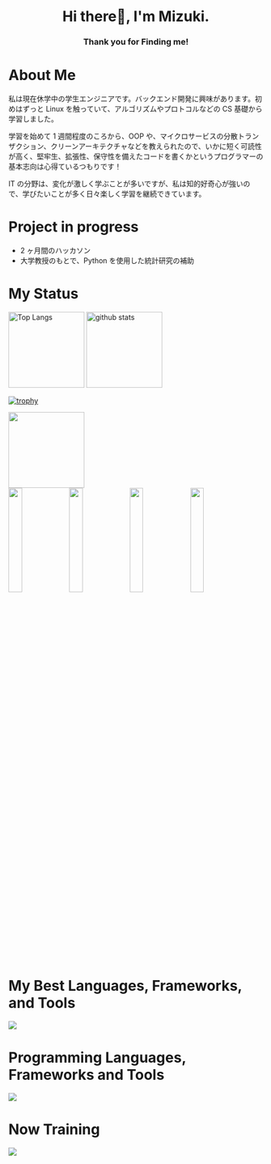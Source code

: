 <h1 align="center"> 
Hi there👋, I'm Mizuki.
</h1>

<h3 align="center"> 
Thank you for Finding me!
</h3>

# About Me

私は現在休学中の学生エンジニアです。バックエンド開発に興味があります。初めはずっと Linux を触っていて、アルゴリズムやプロトコルなどの CS 基礎から学習しました。

学習を始めて 1 週間程度のころから、OOP や、マイクロサービスの分散トランザクション、クリーンアーキテクチャなどを教えられたので、いかに短く可読性が高く、堅牢生、拡張性、保守性を備えたコードを書くかというプログラマーの基本志向は心得ているつもりです！

IT の分野は、変化が激しく学ぶことが多いですが、私は知的好奇心が強いので、学びたいことが多く日々楽しく学習を継続できています。
<br>

# Project in progress

- 2 ヶ月間のハッカソン
- 大学教授のもとで、Python を使用した統計研究の補助
  <br>

# My Status

<p align="left"> 
  <img alt="Top Langs" height="150px" src="https://github-readme-stats.vercel.app/api/top-langs/?username=mizuki-sleeper&layout=compact&count_private=true&show_icons=true&theme=dracula" />
  <img alt="github stats" height="150px" src="https://github-readme-stats.vercel.app/api?username=mizuki-sleeper&count_private=true&show_icons=true&show_icons=true&theme=dracula" />
</p>

[![trophy](https://github-profile-trophy.vercel.app/?username=mizuki-sleeper&theme=dracula&column=7)](https://github.com/ryo-ma/github-profile-trophy)

 <p align="left"> 
  <img  height="150px" src="http://github-profile-summary-cards.vercel.app/api/cards/profile-details?username=mizuki-sleeper&theme=dracula" />
   <br/>

   <img  width="23%" src="http://github-profile-summary-cards.vercel.app/api/cards/repos-per-language?username=mizuki-sleeper&theme=dracula" />
   <img  width="23%" src="http://github-profile-summary-cards.vercel.app/api/cards/most-commit-language?username=mizuki-sleeper&theme=dracula" />
   <img  width="23%" src="http://github-profile-summary-cards.vercel.app/api/cards/stats?username=mizuki-sleeper&theme=dracula" />
   <img  width="23%" src="http://github-profile-summary-cards.vercel.app/api/cards/productive-time?username=mizuki-sleeper&theme=dracula&utcOffset=9" />
  </p>
  <br>

# My Best Languages, Frameworks, and Tools

<img src="https://skillicons.dev/icons?i=py,flask,go,ts,react,redux,html,sass,git,vscode" />
<br>

# Programming Languages, Frameworks and Tools

<img src="https://skillicons.dev/icons?i=py,flask,go,js,ts,react,redux,html,css,sass,bootstrap,materialui,sqlite,mysql,postgres,docker,firebase,aws,neovim,github,git,linux,postman,vscode,figma" />
<br>

# Now Training

<img src="https://skillicons.dev/icons?i=py,go,ts,react,redux,postgres,docker,aws" />
<br>
